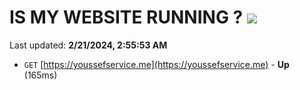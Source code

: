 # IS MY WEBSITE RUNNING ? [![](https://img.shields.io/static/v1?label=Sponsor&message=%E2%9D%A4&logo=GitHub&color=%23fe8e86)](https://github.com/sponsors/<username>)

Last updated: **2/21/2024, 2:55:53 AM**

- `GET` [https://youssefservice.me](https://youssefservice.me) - **Up** (165ms)
